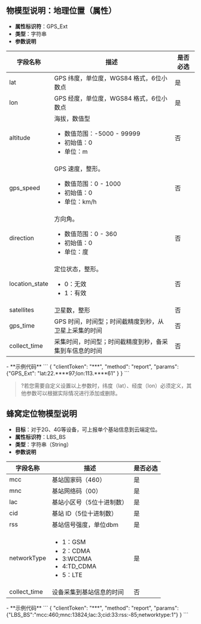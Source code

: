 

## 物模型说明：地理位置（属性）

- **属性标识符**：GPS_Ext 
- **类型**：字符串
- **参数说明**
<table>
<thead>
<tr>
<th>字段名称</th>
<th>描述</th>
<th>是否必选</th>
</tr>
</thead>
<tbody><tr>
<td>lat</td>
<td>GPS 纬度，单位度，WGS84 格式，6位小数点</td>
<td>是</td>
</tr>
<tr>
<td>lon</td>
<td>GPS 经度，单位度，WGS84 格式，6位小数点</td>
<td>是</td>
</tr>
<tr>
<td>altitude</td>
<td>海拔，数值型<ul><li>数值范围：-5000 - 99999 <li>初始值：0  <li>单位：m<ul></td>
<td>否</td>
</tr>
<tr>
<td>gps_speed</td>
<td>GPS 速度，整形。<ul><li>数值范围：0 - 1000 <li>初始值：0  <li>单位：km/h<ul></td>
<td>否</td>
</tr>
<tr>
<td>direction</td>
<td>方向角。<ul><li>数值范围：0 - 360<li>初始值：0<li>单位：度<ul></td>
<td>否</td>
</tr>
<tr>
<td>location_state</td>
<td>定位状态，整形。<ul><li>0：无效 <li>1：有效</ul></td>
<td>否</td>
</tr>
<tr>
<td>satellites</td>
<td>卫星数，整形</td>
<td>否</td>
</tr>
<tr>
<td>gps_time</td>
<td>GPS 时间，时间型；时间截精度到秒，从卫星上采集的时间</td>
<td>否</td>
</tr>
<tr>
<td>collect_time</td>
<td>采集时间，时间型；时间截精度到秒，备采集到车信息的时间</td>
<td>否</td>
</tr>
</tbody></table>
- **示例代码**
```
{  
	"clientToken": "***",  
	"method": "report",
	"params": {"GPS_Ext": "lat:22.****97;lon:113.****61"  } 
}
```

>?若您需要自定义设置以上参数时，纬度（lat）、经度（lon）必须定义，其他参数可以根据实际情况进行添加或删除。


## 蜂窝定位物模型说明

- **目标**：对于2G、4G等设备，可上报单个基站信息到云端定位。
- **属性标识符**：LBS_BS
- **类型**：字符串（String）
- **参数说明**
<table>
<thead>
<tr>
<th>字段名称</th>
<th>描述</th>
<th>是否必选</th>
</tr>
</thead>
<tbody><tr>
<td>mcc</td>
<td>基站国家码（460）</td>
<td>是</td>
</tr>
<tr>
<td>mnc</td>
<td>基站网络码（00）</td>
<td>是</td>
</tr>
<tr>
<td>lac</td>
<td>基站小区号（5位十进制数）</td>
<td>是</td>
</tr>
<tr>
<td>cid</td>
<td>基站 ID（5位十进制数）</td>
<td>是</td>
</tr>
<tr>
<td>rss</td>
<td>基站信号强度，单位dbm</td>
<td>是</td>
</tr>
<tr>
<td>networkType</td>
<td><ul><li>1：GSM<li>2：CDMA<li>3:WCDMA<li>4:TD_CDMA<li>5：LTE</td>
<td>是</td>
</tr>
<tr>
<td>collect_time</td>
<td>设备采集到基站信息的时间</td>
<td>否</td>
</tr>
</tbody></table>
- **示例代码**
```
{  
	"clientToken": "***",  
	"method": "report",
	"params": {"LBS_BS":"mcc:460;mnc:13824;lac:3;cid:33:rss:-85;networktype:1"} 
}
```
  
